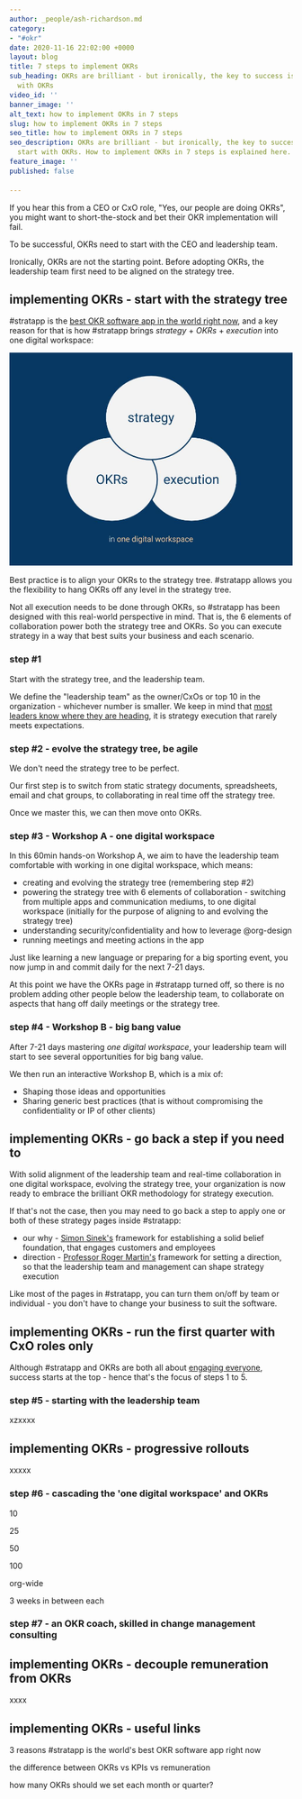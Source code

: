 ```yaml
---
author: _people/ash-richardson.md
category:
- "#okr"
date: 2020-11-16 22:02:00 +0000
layout: blog
title: 7 steps to implement OKRs
sub_heading: OKRs are brilliant - but ironically, the key to success is to not start
  with OKRs
video_id: ''
banner_image: ''
alt_text: how to implement OKRs in 7 steps
slug: how to implement OKRs in 7 steps
seo_title: how to implement OKRs in 7 steps
seo_description: OKRs are brilliant - but ironically, the key to success is to not
  start with OKRs. How to implement OKRs in 7 steps is explained here.
feature_image: ''
published: false

---
```

If you hear this from a CEO or CxO role, "Yes, our people are doing OKRs", you might want to short-the-stock and bet their OKR implementation will fail.

To be successful, OKRs need to start with the CEO and leadership team.

Ironically, OKRs are not the starting point.  Before adopting OKRs, the leadership team first need to be aligned on the strategy tree.

## implementing OKRs - start with the strategy tree

\#stratapp is the [best OKR software app in the world right now](https://stratappsaas.com/blog/best-OKR-software-app/ "best OKR software app"), and a key reason for that is how #stratapp brings _strategy_ + _OKRs_ + _execution_ into one digital workspace:

![](/uploads/strategy-okrs-execution.jpg)

Best practice is to align your OKRs to the strategy tree.  #stratapp allows you the flexibility to hang OKRs off any level in the strategy tree.

Not all execution needs to be done through OKRs, so #stratapp has been designed with this real-world perspective in mind.  That is, the 6 elements of collaboration power both the strategy tree and OKRs.  So you can execute strategy in a way that best suits your business and each scenario.

### step #1

Start with the strategy tree, and the leadership team.

We define the "leadership team" as the owner/CxOs or top 10 in the organization - whichever number is smaller.  We keep in mind that [most leaders know where they are heading](https://bit.ly/stratapp-engaging-people "engaging people"), it is strategy execution that rarely meets expectations.

### step #2 - evolve the strategy tree, be agile

We don't need the strategy tree to be perfect.  

Our first step is to switch from static strategy documents, spreadsheets, email and chat groups, to collaborating in real time off the strategy tree.  

Once we master this, we can then move onto OKRs.

### step #3 - Workshop A - one digital workspace

In this 60min hands-on Workshop A, we aim to have the leadership team comfortable with working in one digital workspace, which means:

* creating and evolving the strategy tree (remembering step #2)
* powering the strategy tree with 6 elements of collaboration - switching from multiple apps and communication mediums, to one digital workspace (initially for the purpose of aligning to and evolving the strategy tree)
* understanding security/confidentiality and how to leverage @org-design
* running meetings and meeting actions in the app

Just like learning a new language or preparing for a big sporting event, you now jump in and commit daily for the next 7-21 days.

At this point we have the OKRs page in #stratapp turned off, so there is no problem adding other people below the leadership team, to collaborate on aspects that hang off daily meetings or the strategy tree.

### step #4 - Workshop B - big bang value

After 7-21 days mastering _one digital workspace_, your leadership team will start to see several opportunities for big bang value.

We then run an interactive Workshop B, which is a mix of:

* Shaping those ideas and opportunities
* Sharing generic best practices (that is without compromising the confidentiality or IP of other clients)

## implementing OKRs - go back a step if you need to

With solid alignment of the leadership team and real-time collaboration in one digital workspace, evolving the strategy tree, your organization is now ready to embrace the brilliant OKR methodology for strategy execution.

If that's not the case, then you may need to go back a step to apply one or both of these strategy pages inside #stratapp:

* our why - [Simon Sinek's](https://stratappsaas.com/how-great-leaders-inspire-action-by-simon-sinek/ "Simon Sinek") framework for establishing a solid belief foundation, that engages customers and employees
* direction - [Professor Roger Martin's](https://stratappsaas.com/professor-roger-martin-on-what-ceos-should-really-be-doing/ "Professor Roger Martin") framework for setting a direction, so that the leadership team and management can shape strategy execution

Like most of the pages in #stratapp, you can turn them on/off by team or individual - you don't have to change your business to suit the software.

## implementing OKRs - run the first quarter with CxO roles only

Although #stratapp and OKRs are both all about [engaging everyone](https://bit.ly/stratapp-engaging-people "engaging people"), success starts at the top - hence that's the focus of steps 1 to 5.

### step #5 - starting with the leadership team 

xzxxxx

## implementing OKRs - progressive rollouts

xxxxx

### step #6 - cascading the 'one digital workspace' and OKRs

10

25

50

100

org-wide

3 weeks in between each

### step #7 - an OKR coach, skilled in change management consulting

## implementing OKRs - decouple remuneration from OKRs

xxxx

## implementing OKRs - useful links

3 reasons #stratapp is the world's best OKR software app right now

the difference between OKRs vs KPIs vs remuneration

how many OKRs should we set each month or quarter?
